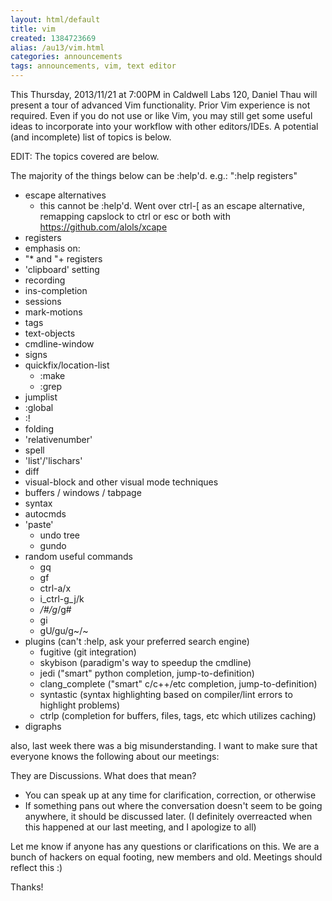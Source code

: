 ```yaml
---
layout: html/default
title: vim
created: 1384723669
alias: /au13/vim.html
categories: announcements
tags: announcements, vim, text editor
---
```

This Thursday, 2013/11/21 at 7:00PM in Caldwell Labs 120, Daniel Thau will present a tour of advanced Vim functionality.  Prior Vim experience is not required.  Even if you do not use or like Vim, you may still get some useful ideas to incorporate into your workflow with other editors/IDEs.  A potential (and incomplete) list of topics is below.

EDIT:  The topics covered are below.

The majority of the things below can be :help'd.
e.g.: ":help registers"


- escape alternatives
  - this cannot be :help'd. Went over ctrl-[ as an escape alternative,
    remapping capslock to ctrl or esc or both with https://github.com/alols/xcape
- registers
- emphasis on:
- "* and "+ registers
- 'clipboard' setting
- recording
- ins-completion
- sessions
- mark-motions
- tags
- text-objects
- cmdline-window
- signs
- quickfix/location-list
  - :make
  - :grep
- jumplist
- :global
- :!
- folding
- 'relativenumber'
- spell
- 'list'/'lischars'
- diff
- visual-block and other visual mode techniques
- buffers / windows / tabpage
- syntax
- autocmds
- 'paste'
  - undo tree
  - gundo
- random useful commands
  - gq
  - gf
  - ctrl-a/x
  - i_ctrl-g_j/k
  - */#/g*/g#
  - gi
  - gU/gu/g~/~
- plugins (can't :help, ask your preferred search engine)
  - fugitive (git integration)
  - skybison (paradigm's way to speedup the cmdline)
  - jedi ("smart" python completion, jump-to-definition)
  - clang_complete ("smart" c/c++/etc completion, jump-to-definition)
  - syntastic (syntax highlighting based on compiler/lint errors to highlight problems)
  - ctrlp (completion for buffers, files, tags, etc which utilizes caching)
- digraphs


also, last week there was a big misunderstanding. I want to make sure that everyone knows the following about our meetings:

They are Discussions.
What does that mean?
- You can speak up at any time for clarification, correction, or otherwise
- If something pans out where the conversation doesn't seem to be going anywhere, it should be discussed later. (I definitely overreacted when this happened at our last meeting, and I apologize to all)

Let me know if anyone has any questions or clarifications on this. We are a bunch of hackers on equal footing, new members and old. Meetings should reflect this :)

Thanks!
